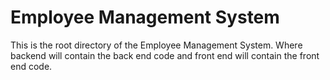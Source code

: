 # Employee Management System

This is the root directory of the Employee Management System. Where backend will contain the back end code and front end will contain the front end code.
